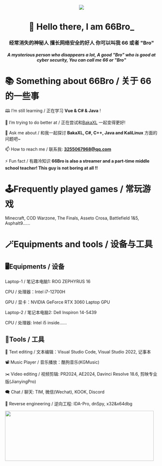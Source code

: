 <p align="center"><img src="https://i.imgur.com/A6bWGFl.gif"/></p>

<h1 align="center">👋 Hello there, I am 66Bro_ </h1>
<h3 align="center">经常消失的神秘人  擅长网络安全的好人  你可以叫我 66 或者 "Bro"</h3>
<h5 align="center">A mysterious person who disappears a lot, A good "Bro" who is good at cyber security, You can call me 66 or "Bro"</h5>

# 📚 Something about 66Bro / 关于 66 的一些事

🕮 I’m still learning / 正在学习 <strong>Vue &amp; C# &amp; Java</strong> !

🤝 I’m trying to do better at / 正在尝试和<a href="https://github.com/BakaXL-Launcher/BakaXL">BakaXL</a> 一起变得更好!

💬 Ask me about / 和我一起探讨 <strong>BakaXL, C#, C++, Java and KaliLinux</strong> 方面的问题吧~

📫 How to reach me / 联系我: <strong>3255067968@qq.com</strong>
                 
⚡ Fun fact / 有趣冷知识 <strong>66Bro is also a streamer and a part-time middle school teacher! This guy is not boring at all !!</strong>

# 🕹️Frequently played games / 常玩游戏

Minecraft, COD Warzone, The Finals, Asseto Crosa, Battlefield 1&amp;5, Asphalt9......

# 🪄Equipments and tools / 设备与工具

## 🖥️Equipments / 设备

Laptop-1 / 笔记本电脑1: ROG ZEPHYRUS 16

CPU / 处理器：Intel i7-12700H

GPU / 显卡：NVIDIA GeForce RTX 3060 Laptop GPU

Laptop-2 / 笔记本电脑2: Dell Inspiron 14-5439

CPU / 处理器: Intel i5 inside......

## 🔧Tools / 工具

📑 Text editing / 文本编辑：Visual Studio Code, Visual Studio 2022, 记事本

📽️ Music Player / 音乐播放：酷狗音乐(KGMusic)

✂️ Video editing / 视频剪辑: PR2024, AE2024, Davinci Resolve 18.6, 剪映专业版(JianyingPro)

🗨️ Chat / 聊天: TIM, 微信(Wechat), KOOK, Discord

📑 Reverse engineering / 逆向工程: IDA-Pro, dnSpy, x32&amp;x64dbg

<p>
  <img align="left" width="490" height="165" src="https://github-readme-stats.vercel.app/api?username=GasterAlpha&show_icons=true&hide_border=false&line_height=20&title_color=f69673&icon_color=1b93c9&show_owner=true"/>
</p>
